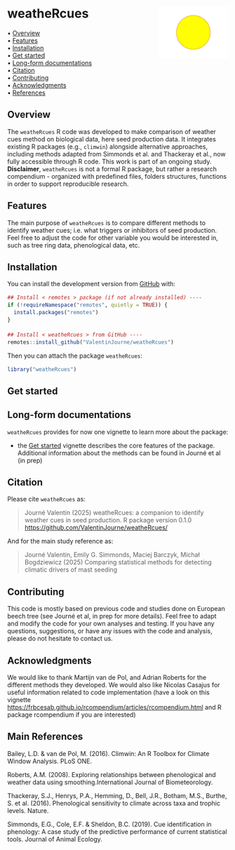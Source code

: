 
<!-- README.md is generated from README.Rmd. Please edit that file -->

# weatheRcues <img src="man/figures/icon.jpeg" align="right" style="float:right; height:120px;"/>

<!-- badges: start -->

<!-- badges: end -->

<p align="left">

• <a href="#overview">Overview</a><br> •
<a href="#features">Features</a><br> •
<a href="#installation">Installation</a><br> •
<a href="#get-started">Get started</a><br> •
<a href="#long-form-documentations">Long-form documentations</a><br> •
<a href="#citation">Citation</a><br> •
<a href="#contributing">Contributing</a><br> •
<a href="#acknowledgments">Acknowledgments</a><br> •
<a href="#references">References</a>
</p>

## Overview

The `weatheRcues` R code was developed to make comparison of weather
cues method on biological data, here seed production data. It integrates
existing R packages (e.g., `climwin`) alongside alternative approaches,
including methods adapted from Simmonds et al. and Thackeray et al., now
fully accessible through R code. This work is part of an ongoing study.
**Disclaimer**, `weatheRcues` is not a formal R package, but rather a
research compendium - organized with predefined files, folders
structures, functions in order to support reproducible research.

## Features

The main purpose of `weatheRcues` is to compare different methods to
identify weather cues; i.e. what triggers or inhibitors of seed
production. Feel free to adjust the code for other variable you would be
interested in, such as tree ring data, phenological data, etc.

## Installation

You can install the development version from
[GitHub](https://github.com/) with:

``` r
## Install < remotes > package (if not already installed) ----
if (!requireNamespace("remotes", quietly = TRUE)) {
  install.packages("remotes")
}

## Install < weatheRcues > from GitHub ----
remotes::install_github("ValentinJourne/weatheRcues")
```

Then you can attach the package `weatheRcues`:

``` r
library("weatheRcues")
```

## Get started

## Long-form documentations

`weatheRcues` provides for now one vignette to learn more about the
package:

- the [Get
  started](https://ValentinJourne.github.io/weatheRcues/articles/weatheRcues.html)
  vignette describes the core features of the package. Additional
  information about the methods can be found in Journé et al (in prep)

## Citation

Please cite `weatheRcues` as:

> Journé Valentin (2025) weatheRcues: a companion to identify weather
> cues in seed production. R package version 0.1.0
> <https://github.com/ValentinJourne/weatheRcues/>

And for the main study reference as:

> Journé Valentin, Emily G. Simmonds, Maciej Barczyk, Michał Bogdziewicz
> (2025) Comparing statistical methods for detecting climatic drivers of
> mast seeding

## Contributing

This code is mostly based on previous code and studies done on European
beech tree (see Journé et al, in prep for more details). Feel free to
adapt and modify the code for your own analyses and testing. If you have
any questions, suggestions, or have any issues with the code and
analysis, please do not hesitate to contact us.

## Acknowledgments

We would like to thank Martijn van de Pol, and Adrian Roberts for the
different methods they developed. We would also like Nicolas Casajus for
useful information related to code implementation (have a look on this
vignette
<https://frbcesab.github.io/rcompendium/articles/rcompendium.html> and R
package rcompendium if you are interested)

## Main References

Bailey, L.D. & van de Pol, M. (2016). Climwin: An R Toolbox for Climate
Window Analysis. PLoS ONE.

Roberts, A.M. (2008). Exploring relationships between phenological and
weather data using smoothing.International Journal of Biometeorology.

Thackeray, S.J., Henrys, P.A., Hemming, D., Bell, J.R., Botham, M.S.,
Burthe, S. et al. (2016). Phenological sensitivity to climate across
taxa and trophic levels. Nature.

Simmonds, E.G., Cole, E.F. & Sheldon, B.C. (2019). Cue identification in
phenology: A case study of the predictive performance of current
statistical tools. Journal of Animal Ecology.
